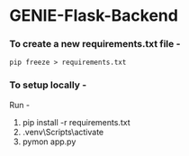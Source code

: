 # GENIE-Flask-Backend

### To create a new requirements.txt file - 
```pip freeze > requirements.txt``` 

### To setup locally - 
Run - 
<ol>
    <li>pip install -r requirements.txt</li>
    <li>.venv\Scripts\activate</li>
    <li>pymon app.py</li>
</ol>
